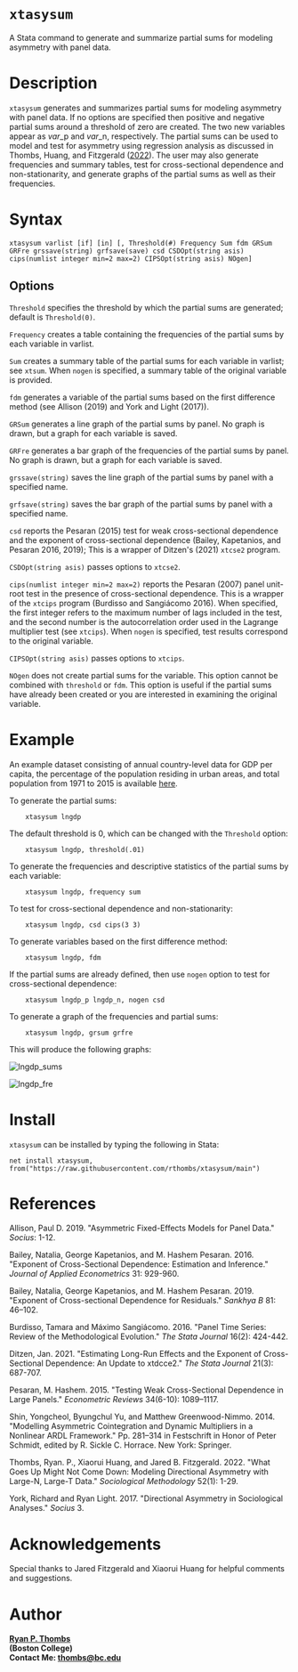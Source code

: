 # `xtasysum`
A Stata command to generate and summarize partial sums for modeling asymmetry with panel data.

# Description 
`xtasysum` generates and summarizes partial sums for modeling asymmetry with panel data. If no options are specified then positive and negative partial sums around a threshold of zero are created. The two new variables appear as *var*_p and *var*_n, respectively. The partial sums can be used to model and test for asymmetry using regression analysis as discussed in Thombs, Huang, and Fitzgerald ([2022](https://journals.sagepub.com/doi/full/10.1177/00811750211046307?casa_token=C_JdtpUuVa4AAAAA%3AorO41QdizSvK3JvxrFtVp9zCTWFZejtNLNvH-muj7dHa7ewiwR9Uk_rub2JCc-yNdLWP3BOExWkz1A)). The user may also generate frequencies and summary tables, test for cross-sectional dependence and non-stationarity, and generate graphs of the partial sums as well as their frequencies.

# Syntax
    xtasysum varlist [if] [in] [, Threshold(#) Frequency Sum fdm GRSum GRFre grssave(string) grfsave(save) csd CSDOpt(string asis) cips(numlist integer min=2 max=2) CIPSOpt(string asis) NOgen]

## Options

`Threshold` specifies the threshold by which the partial sums are generated; default is `Threshold(0)`.

`Frequency` creates a table containing the frequencies of the partial sums by each variable in varlist.

`Sum` creates a summary table of the partial sums for each variable in varlist; see `xtsum`. When `nogen` is specified, a summary table of the original variable is provided.

`fdm` generates a variable of the partial sums based on the first difference method (see Allison (2019) and York and Light (2017)).

`GRSum` generates a line graph of the partial sums by panel. No graph is drawn, but a graph for each variable is saved.

`GRFre` generates a bar graph of the frequencies of the partial sums by panel. No graph is drawn, but a graph for each variable is saved.

`grssave(string)` saves the line graph of the partial sums by panel with a specified name.

`grfsave(string)` saves the bar graph of the partial sums by panel with a specified name.

`csd` reports the Pesaran (2015) test for weak cross-sectional dependence and the exponent of cross-sectional dependence (Bailey, Kapetanios, and Pesaran 2016, 2019); This is a wrapper of Ditzen's (2021) `xtcse2` program.

`CSDOpt(string asis)` passes options to `xtcse2`.

`cips(numlist integer min=2 max=2)` reports the Pesaran (2007) panel unit-root test in the presence of cross-sectional dependence. This is a wrapper of the `xtcips` program (Burdisso and Sangiácomo 2016). When specified, the first integer refers to the maximum number of lags included in the test, and the second number is the autocorrelation order used in the Lagrange multiplier test (see `xtcips`). When `nogen` is specified, test results correspond to the original variable.

`CIPSOpt(string asis)` passes options to `xtcips`.

`NOgen` does not create partial sums for the variable. This option cannot be combined with `threshold` or `fdm`. This option is useful if the partial sums have already been created or you are interested in examining the original variable.

 # Example 
    
An example dataset consisting of annual country-level data for GDP per capita, the percentage of the population residing in urban areas, and total population from 1971 to 2015 is available [here](https://github.com/rthombs/eiwb/blob/main/example.dta).

To generate the partial sums:

        xtasysum lngdp

The default threshold is 0, which can be changed with the `Threshold` option:

        xtasysum lngdp, threshold(.01)

To generate the frequencies and descriptive statistics of the partial sums by each variable:

        xtasysum lngdp, frequency sum

To test for cross-sectional dependence and non-stationarity:

        xtasysum lngdp, csd cips(3 3)

To generate variables based on the first difference method:

        xtasysum lngdp, fdm

If the partial sums are already defined, then use `nogen` option to test for cross-sectional dependence:

        xtasysum lngdp_p lngdp_n, nogen csd
        
To generate a graph of the frequencies and partial sums:

        xtasysum lngdp, grsum grfre
        
This will produce the following graphs: 

![lngdp_sums](https://user-images.githubusercontent.com/40503845/180295093-73f50599-3291-4cbe-af99-de62ae4d1f52.png)


![lngdp_fre](https://user-images.githubusercontent.com/40503845/180295091-98821c7a-4467-4dca-93c4-de0c0e10130e.png)

# Install 

`xtasysum` can be installed by typing the following in Stata:

    net install xtasysum, from("https://raw.githubusercontent.com/rthombs/xtasysum/main")
    
# References 

Allison, Paul D. 2019. "Asymmetric Fixed-Effects Models for Panel Data." *Socius*: 1-12. 

Bailey, Natalia, George Kapetanios, and M. Hashem Pesaran. 2016. "Exponent of Cross-Sectional Dependence: Estimation and Inference." *Journal of Applied Econometrics* 31: 929-960.

Bailey, Natalia, George Kapetanios, and M. Hashem Pesaran. 2019. "Exponent of Cross-sectional Dependence for Residuals." *Sankhya B* 81: 46–102. 

Burdisso, Tamara and Máximo Sangiácomo. 2016. "Panel Time Series: Review of the Methodological Evolution." *The Stata Journal* 16(2): 424-442.

Ditzen, Jan. 2021. "Estimating Long-Run Effects and the Exponent of Cross-Sectional Dependence: An Update to xtdcce2." *The Stata Journal* 21(3): 687-707.

Pesaran, M. Hashem. 2015. "Testing Weak Cross-Sectional Dependence in Large Panels." *Econometric Reviews* 34(6-10): 1089–1117.

Shin, Yongcheol, Byungchul Yu, and Matthew Greenwood-Nimmo. 2014. "Modelling Asymmetric Cointegration and Dynamic Multipliers in a Nonlinear ARDL Framework." Pp. 281–314 in Festschrift in Honor of Peter Schmidt, edited by R. Sickle C. Horrace. New York: Springer.

Thombs, Ryan. P., Xiaorui Huang, and Jared B. Fitzgerald. 2022. "What Goes Up Might Not Come Down: Modeling Directional Asymmetry with Large-N, Large-T Data." *Sociological Methodology* 52(1): 1-29. 

York, Richard and Ryan Light. 2017. "Directional Asymmetry in Sociological Analyses." *Socius* 3.

# Acknowledgements

Special thanks to Jared Fitzgerald and Xiaorui Huang for helpful comments and suggestions. 

# Author

[**Ryan P. Thombs**](ryanthombs.com)  
**(Boston College)**  
**Contact Me: [thombs@bc.edu](mailto:thombs@bc.edu)**
